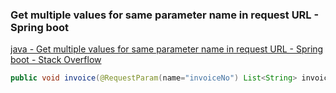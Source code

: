 ###  Get multiple values for same parameter name in request URL - Spring boot


[java - Get multiple values for same parameter name in request URL - Spring boot - Stack Overflow](https://stackoverflow.com/questions/52502778/get-multiple-values-for-same-parameter-name-in-request-url-spring-boot "java - Get multiple values for same parameter name in request URL - Spring boot - Stack Overflow")


 

```java
public void invoice(@RequestParam(name="invoiceNo") List<String> invoiceNos, @RequestParam(name="invoiceDate") List<String> invoiceDates) {

```
